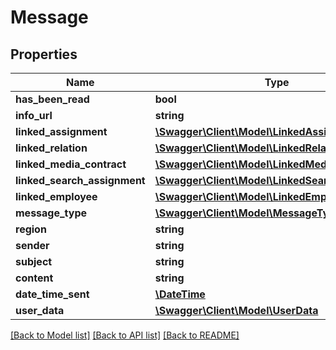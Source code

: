 # Message

## Properties
Name | Type | Description | Notes
------------ | ------------- | ------------- | -------------
**has_been_read** | **bool** |  | [optional] 
**info_url** | **string** |  | [optional] 
**linked_assignment** | [**\Swagger\Client\Model\LinkedAssignment**](LinkedAssignment.md) |  | [optional] 
**linked_relation** | [**\Swagger\Client\Model\LinkedRelation**](LinkedRelation.md) |  | [optional] 
**linked_media_contract** | [**\Swagger\Client\Model\LinkedMediaContract**](LinkedMediaContract.md) |  | [optional] 
**linked_search_assignment** | [**\Swagger\Client\Model\LinkedSearchAssignment**](LinkedSearchAssignment.md) |  | [optional] 
**linked_employee** | [**\Swagger\Client\Model\LinkedEmployee**](LinkedEmployee.md) |  | [optional] 
**message_type** | [**\Swagger\Client\Model\MessageType**](MessageType.md) |  | [optional] 
**region** | **string** |  | [optional] 
**sender** | **string** |  | [optional] 
**subject** | **string** |  | [optional] 
**content** | **string** |  | [optional] 
**date_time_sent** | [**\DateTime**](\DateTime.md) |  | [optional] 
**user_data** | [**\Swagger\Client\Model\UserData**](UserData.md) |  | [optional] 

[[Back to Model list]](../README.md#documentation-for-models) [[Back to API list]](../README.md#documentation-for-api-endpoints) [[Back to README]](../README.md)


